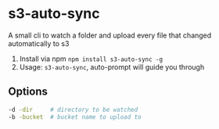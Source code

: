 # s3-auto-sync

A small cli to watch a folder and upload every file that changed automatically to s3

1. Install via npm `npm install s3-auto-sync -g`
3. Usage: `s3-auto-sync`, auto-prompt will guide you through

## Options

```sh
-d -dir     # directory to be watched
-b -bucket  # bucket name to upload to
```

